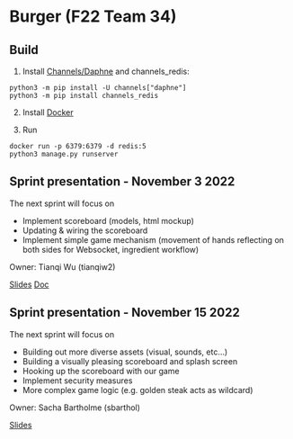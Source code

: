 # Burger (F22 Team 34)

## Build
1. Install [Channels/Daphne](https://channels.readthedocs.io/en/latest/installation.html) and channels_redis:
```
python3 -m pip install -U channels["daphne"]
python3 -m pip install channels_redis
```
2. Install [Docker](https://docs.docker.com/get-docker/)

3. Run
```
docker run -p 6379:6379 -d redis:5
python3 manage.py runserver
```

## Sprint presentation - November 3 2022

The next sprint will focus on
* Implement scoreboard (models, html mockup)
* Updating & wiring the scoreboard 
* Implement simple game mechanism (movement of hands reflecting on both sides for Websocket, ingredient workflow)

Owner: Tianqi Wu (tianqiw2)

[Slides](https://docs.google.com/presentation/d/18yzldj4aZCfyOvOVwXs5LmhDw4C99zRL-DESmb1Dd4w/edit?usp=sharing)
[Doc](https://docs.google.com/document/d/1MV4VEQqHGmwVlGkUqLYgXefBsELdKJruy_gkZG19qq8/edit?usp=sharing)

## Sprint presentation - November 15 2022

The next sprint will focus on
* Building out more diverse assets (visual, sounds, etc…)
* Building a visually pleasing scoreboard and splash screen
* Hooking up the scoreboard with our game
* Implement security measures
* More complex game logic (e.g. golden steak acts as wildcard)

Owner: Sacha Bartholme (sbarthol)

[Slides](https://docs.google.com/presentation/d/1jy9ZDymGN-EwAJZe6SN1RIIAMoNEY23YpZ_stpJuZHM/edit?usp=sharing)